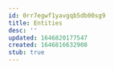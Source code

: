 ```yaml
---
id: 0rr7egwf1yavgqb5db00sg9
title: Entities
desc: ''
updated: 1646820177547
created: 1646816632908
stub: true
---
```



